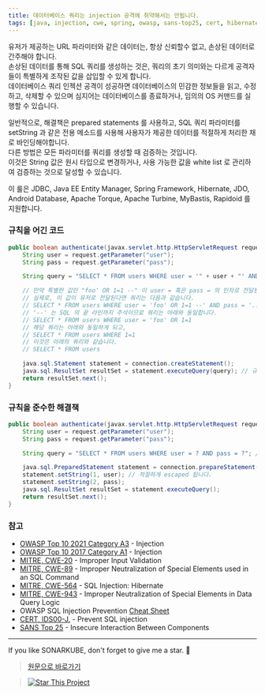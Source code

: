 ```yaml
---
title: 데이터베이스 쿼리는 injection 공격에 취약해서는 안됩니다.
tags: [java, injection, cwe, spring, owasp, sans-top25, cert, hibernate, sql]
---
```


유저가 제공하는 URL 파라미터와 같은 데이터는, 항상 신뢰할수 없고, 손상된 데이터로 간주해야 합니다.  
손상된 데이터를 통해 SQL 쿼리를 생성하는 것은, 쿼리의 초기 의미와는 다르게 공격자들이 특별하게 조작된 값을 삽입할 수 있게 합니다.  
데이터베이스 쿼리 인젝션 공격이 성공하면 데이터베이스의 민감한 정보들을 읽고, 수정하고, 삭제할 수 있으며 심지어는 데이터베이스를 종료하거나, 임의의 OS 커맨드를 실행할 수 있습니다.  

일반적으로, 해결책은 prepared statements 를 사용하고, SQL 쿼리 파라미터를 setString 과 같은 전용 메소드를 사용해 사용자가 제공한 데이터를 적절하게 처리한 채로 바인딩해야합니다.  
다른 방법은 모든 파라미터를 쿼리를 생성할 때 검증하는 것입니다.  
이것은 String 값은 원시 타입으로 변경하거나, 사용 가능한 값을 white list 로 관리하여 검증하는 것으로 달성할 수 있습니다.  

이 룰은 JDBC, Java EE Entity Manager, Spring Framework, Hibernate, JDO, Android Database, Apache Torque, Apache Turbine, MyBastis, Rapidoid 를 지원합니다.

### 규칙을 어긴 코드

```java
public boolean authenticate(javax.servlet.http.HttpServletRequest request, java.sql.Connection connection) throws SQLException {
    String user = request.getParameter("user");
    String pass = request.getParameter("pass");

    String query = "SELECT * FROM users WHERE user = '" + user + "' AND pass = '" + pass + "'"; // Unsafe

    // 만약 특별한 값인 "foo' OR 1=1 --" 이 user = 혹은 pass = 의 인자로 전달된다면, 인증은 바이패스됩니다.
    // 실제로, 이 값이 유저로 전달된다면 쿼리는 다음과 같습니다.
    // SELECT * FROM users WHERE user = 'foo' OR 1=1 --' AND pass = '...'
    // '--' 는 SQL 의 끝 라인까지 주석이므로 쿼리는 아래와 동일합니다.
    // SELECT * FROM users WHERE user = 'foo' OR 1=1
    // 해당 쿼리는 아래와 동일하게 되고,
    // SELECT * FROM users WHERE 1=1
    // 이것은 아래의 쿼리와 같습니다.
    // SELECT * FROM users

    java.sql.Statement statement = connection.createStatement();
    java.sql.ResultSet resultSet = statement.executeQuery(query); // 규칙을 준수하지 않은 코드
    return resultSet.next();
}
```

### 규칙을 준수한 해결책

```java
public boolean authenticate(javax.servlet.http.HttpServletRequest request, java.sql.Connection connection) throws SQLException {
    String user = request.getParameter("user");
    String pass = request.getParameter("pass");

    String query = "SELECT * FROM users WHERE user = ? AND pass = ?"; // authenticate() 메소드가 이러한 상황에 여전히 무차별 공격에 취약하더라도, 안전합니다.

    java.sql.PreparedStatement statement = connection.prepareStatement(query);
    statement.setString(1, user); // 적절하게 escaped 됩니다.
    statement.setString(2, pass);
    java.sql.ResultSet resultSet = statement.executeQuery();
    return resultSet.next();
}
```

### 참고
- [OWASP Top 10 2021 Category A3](https://owasp.org/Top10/A03_2021-Injection/) - Injection
- [OWASP Top 10 2017 Category A1](https://owasp.org/www-project-top-ten/2017/A1_2017-Injection) - Injection
- [MITRE, CWE-20](https://cwe.mitre.org/data/definitions/20) - Improper Input Validation
- [MITRE, CWE-89](https://cwe.mitre.org/data/definitions/89) - Improper Neutralization of Special Elements used in an SQL Command
- [MITRE, CWE-564](https://cwe.mitre.org/data/definitions/564) - SQL Injection: Hibernate
- [MITRE, CWE-943](https://cwe.mitre.org/data/definitions/943) - Improper Neutralization of Special Elements in Data Query Logic
- OWASP SQL Injection Prevention [Cheat Sheet](https://cheatsheetseries.owasp.org/cheatsheets/SQL_Injection_Prevention_Cheat_Sheet.html)
- [CERT, IDS00-J.](https://wiki.sei.cmu.edu/confluence/x/ITdGBQ) - Prevent SQL injection
- [SANS Top 25](https://www.sans.org/top25-software-errors/#cat1) - Insecure Interaction Between Components
---

If you like SONARKUBE, don't forget to give me a star. :star2:

> [원문으로 바로가기](https://rules.sonarsource.com/java/tag/spring/RSPEC-3649)  

> [![Star This Project](https://img.shields.io/github/stars/kantabile/sonarkube.svg?label=Stars&style=social)](https://github.com/kantabile/sonarkube)
